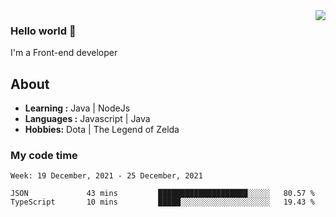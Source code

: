 <img align='right' src="https://github-readme-stats.vercel.app/api?username=jumodada&show_icons=true&theme=vue">

### Hello world 👋

I'm a Front-end developer 
    
## About
-  **Learning :** Java | NodeJs
-  **Languages :** Javascript | Java
-  **Hobbies:** Dota | The Legend of Zelda

### My code time

<!--START_SECTION:waka-->
```text
Week: 19 December, 2021 - 25 December, 2021

JSON             43 mins         ████████████████████░░░░░   80.57 % 
TypeScript       10 mins         █████░░░░░░░░░░░░░░░░░░░░   19.43 % 
```
<!--END_SECTION:waka-->
